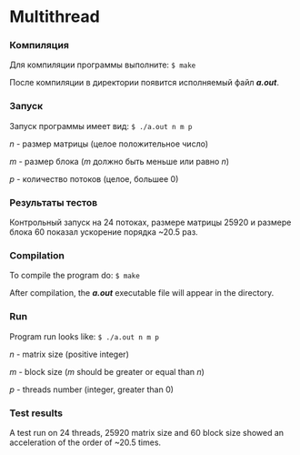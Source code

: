 # Multithread
### Компиляция
Для компиляции программы выполните:
``
$ make
``

После компиляции в директории появится исполняемый файл ***a.out***.
### Запуск
Запуск программы имеет вид:
``
$ ./a.out n m p
``

*n* - размер матрицы (целое положительное число)

*m* - размер блока (*m* должно быть меньше или равно *n*)

*p* - количество потоков (целое, большее 0)
### Результаты тестов
Контрольный запуск на 24 потоках, размере матрицы 25920 и размере блока 60 показал ускорение порядка ~20.5 раз. 

### Compilation
To compile the program do:
``
$ make
``

After compilation, the ***a.out*** executable file will appear in the directory.
### Run
Program run looks like:
``
$ ./a.out n m p
``

*n* - matrix size (positive integer)

*m* - block size (*m* should be greater or equal than *n*)

*p* - threads number (integer, greater than 0)
### Test results
A test run on 24 threads, 25920 matrix size and 60 block size showed an acceleration of the order of ~20.5 times. 
